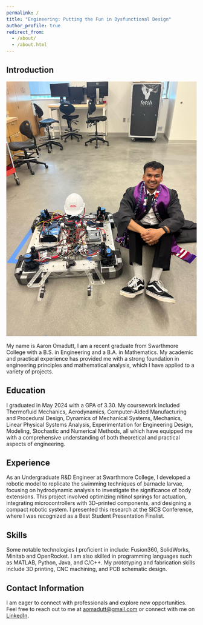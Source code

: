 ```yaml
---
permalink: /
title: "Engineering: Putting the Fun in Dysfunctional Design"
author_profile: true
redirect_from: 
  - /about/
  - /about.html
---
```

## Introduction

<div class="introduction-container">
  <img src='/images/roboPic.jpg' alt='Picture of Aaron Omadutt' class='align-right' />
  <p>My name is Aaron Omadutt, I am a recent graduate from Swarthmore College with a B.S. in Engineering and a B.A. in Mathematics. My academic and practical experience has provided me with a strong foundation in engineering principles and mathematical analysis, which I have applied to a variety of projects.</p>
</div>


## Education

I graduated in May 2024 with a GPA of 3.30. My coursework included Thermofluid Mechanics, Aerodynamics, Computer-Aided Manufacturing and Procedural Design, Dynamics of Mechanical Systems, Mechanics, Linear Physical Systems Analysis, Experimentation for Engineering Design, Modeling, Stochastic and Numerical Methods, all which have equipped me with a comprehensive understanding of both theoretical and practical aspects of engineering.

## Experience

As an Undergraduate R&D Engineer at Swarthmore College, I developed a robotic model to replicate the swimming techniques of barnacle larvae, focusing on hydrodynamic analysis to investigate the significance of body extensions. This project involved optimizing nitinol springs for actuation, integrating microcontrollers with 3D-printed components, and designing a compact robotic system. I presented this research at the SICB Conference, where I was recognized as a Best Student Presentation Finalist.

## Skills
Some notable technologies I proficient in include: Fusion360, SolidWorks, Minitab and OpenRocket.  I am also skilled in programming languages such as MATLAB, Python, Java, and C/C++. My prototyping and fabrication skills include 3D printing, CNC machining, and PCB schematic design.

## Contact Information
I am eager to connect with professionals and explore new opportunities. Feel free to reach out to me at [aomadutt@gmail.com](aomadutt@gmail.com) or connect with me on [LinkedIn](https://www.linkedin.com/in/aaron-omadutt-a178301aa/).







